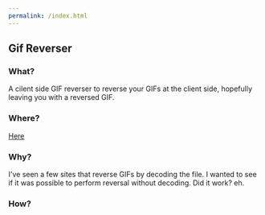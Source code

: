 ```yaml
---
permalink: /index.html
---
```

## Gif Reverser
### What?
A cilent side GIF reverser to reverse your GIFs at the client side, hopefully leaving you with a reversed GIF.

### Where?
[Here](https://dumbboi.github.io/GifReverser/)

### Why?
I've seen a few sites that reverse GIFs by decoding the file. I wanted to see if it was possible to perform reversal without decoding. Did it work? eh.

### How?
